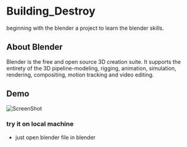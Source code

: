 # Building_Destroy
beginning with the blender a project to learn the blender skills.

## About Blender
Blender is the free and open source 3D creation suite. It supports the entirety of the 3D pipeline-modeling, rigging, animation, simulation, rendering, compositing, motion tracking and video editing.

## Demo

![ScreenShot](https://i.postimg.cc/Y21yT4vy/ezgif-com-gif-maker.gif)

### try it on local machine

- just open blender file in blender
